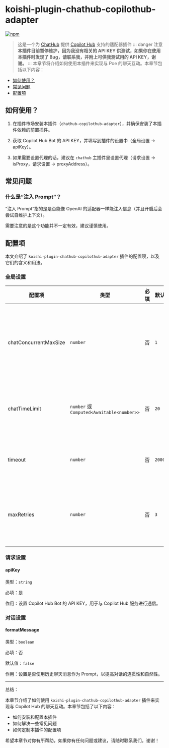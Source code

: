 # koishi-plugin-chathub-copilothub-adapter

[![npm](https://img.shields.io/npm/v/@dingyi222666/koishi-plugin-chathub-copilothub-adapter)](https://www.npmjs.com/package/@dingyi222666/koishi-plugin-chathub-copilothub-adapter)

> 这是一个为 [ChatHub](https://github.com/ChatHubLab/chathub) 提供 [Copilot Hub](https://github.com/features/copilot) 支持的适配器插件
::: danger 注意
**本插件目前暂停维护，因为我没有相关的 API KEY 供测试，如果你在使用本插件时发现了 Bug，请联系我，并附上可供我测试用的 API KEY，谢谢。**
:::
本章节将介绍如何使用本插件来实现与 Poe 的聊天互动。本章节包括以下内容：

- [如何使用？](#如何使用)
- [常见问题](#常见问题)
- [配置项](#配置项)

## 如何使用？

1. 在插件市场安装本插件（`chathub-copilothub-adapter`），并确保安装了本插件依赖的前置插件。

2. 获取 Copilot Hub Bot 的 API KEY，并填写到插件的设置中（全局设置 -> apiKey）。

3. 如果需要设置代理的话，建议在 `chathub` 主插件里设置代理（请求设置 -> isProxy，请求设置 -> proxyAddress）。


## 常见问题

### 什么是“注入 Prompt”？

“注入 Prompt”指的是是否能像 OpenAI 的适配器一样能注入信息（并且开启后会尝试自维护上下文）。

需要注意的是这个功能并不一定有效，建议谨慎使用。

## 配置项

本文介绍了 `koishi-plugin-chathub-copilothub-adapter` 插件的配置项，以及它们的含义和用法。

### 全局设置

| 配置项 | 类型 | 必填 | 默认值 | 作用 |
| --- | --- | --- | --- | --- |
| chatConcurrentMaxSize | `number` | 否 | `1` | 设置当前适配器适配的模型的最大并发聊天数 |
| chatTimeLimit | `number` 或 `Computed<Awaitable<number>>` | 否 | `20` | 设置每小时的调用限额（次数） |
| timeout | `number` | 否 | `200000` | 设置请求超时时间（毫秒） |
| maxRetries | `number` | 否 | `3` | 设置模型请求失败后的最大重试次数 |

### 请求设置

#### apiKey

类型：`string`

必填：是

作用：设置 Copilot Hub Bot 的 API KEY，用于与 Copilot Hub 服务进行通信。

### 对话设置

#### formatMessage

类型：`boolean`

必填：否

默认值：`false`

作用：设置是否使用历史聊天消息作为 Prompt，以提高对话的连贯性和自然性。

---

总结：

本章节介绍了如何使用 `koishi-plugin-chathub-copilothub-adapter` 插件来实现与 Copilot Hub 的聊天互动。本章节包括了以下内容：

- 如何安装和配置本插件
- 如何解决一些常见问题
- 如何定制本插件的配置项

希望本章节对你有所帮助，如果你有任何问题或建议，请随时联系我们。谢谢！

